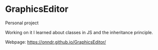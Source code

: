 # GraphicsEditor
 Personal project
 
 Working on it I learned about classes in JS and 
 the inheritance principle.
 
 Webpage: https://onndr.github.io/GraphicsEditor/

